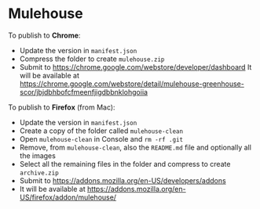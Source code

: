 # Mulehouse

To publish to **Chrome**:
- Update the version in `manifest.json`
- Compress the folder to create `mulehouse.zip`
- Submit to https://chrome.google.com/webstore/developer/dashboard
It will be available at https://chrome.google.com/webstore/detail/mulehouse-greenhouse-scor/jbjdbhbofcfmeenfjigdbbnklohgoiia

To publish to **Firefox** (from Mac):
- Update the version in `manifest.json`
- Create a copy of the folder called `mulehouse-clean`
- Open `mulehouse-clean` in Console and `rm -rf .git`
- Remove, from `mulehouse-clean`, also the `README.md` file and optionally all the images
- Select all the remaining files in the folder and compress to create `archive.zip`
- Submit to https://addons.mozilla.org/en-US/developers/addons
- It will be available at https://addons.mozilla.org/en-US/firefox/addon/mulehouse/
